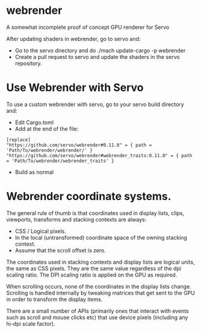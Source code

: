 # webrender
A somewhat incomplete proof of concept GPU renderer for Servo

After updating shaders in webrender, go to servo and:

  * Go to the servo directory and do ./mach update-cargo -p webrender
  * Create a pull request to servo and update the shaders in the servo repository.


# Use Webrender with Servo
To use a custom webrender with servo, go to your servo build directory and:

  * Edit Cargo.toml
  * Add at the end of the file:

```
[replace]
"https://github.com/servo/webrender#0.11.0" = { path = 'Path/To/webrender/webrender/' }
"https://github.com/servo/webrender#webrender_traits:0.11.0" = { path = 'Path/To/webrender/webrender_traits' }
```

  * Build as normal

# Webrender coordinate systems.

The general rule of thumb is that coordinates used in display
lists, clips, viewports, transforms and stacking contexts are always:

 * CSS / Logical pixels.
 * In the local (untransformed) coordinate space of the owning stacking context.
 * Assume that the scroll offset is zero.

The coordinates used in stacking contexts and display lists are logical
units, the same as CSS pixels. They are the same value regardless of the
dpi scaling ratio. The DPI scaling ratio is applied on the GPU as required.

When scrolling occurs, none of the coordinates in the display lists change.
Scrolling is handled internally by tweaking matrices that get sent to the
GPU in order to transform the display items.

There are a small number of APIs (primarily ones that interact with events
such as scroll and mouse clicks etc) that use device pixels (including any
hi-dpi scale factor).
